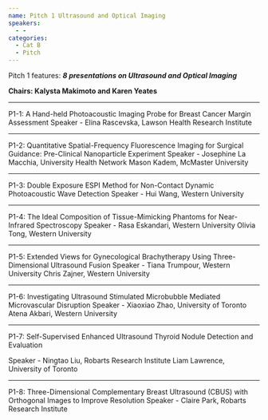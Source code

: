 ```yaml
---
name: Pitch 1 Ultrasound and Optical Imaging
speakers:
  - -
categories:
  - Cat B
  - Pitch
---
```


Pitch 1 features: _**8 presentations on Ultrasound and Optical Imaging**_

**Chairs: Kalysta Makimoto and Karen Yeates**
_____________________________________________________

P1-1: A Hand-held Photoacoustic Imaging Probe for Breast Cancer Margin Assessment
Speaker - Elina Rascevska, Lawson Health Research Institute
_____________________________________________________
P1-2: Quantitative Spatial-Frequency Fluorescence Imaging for Surgical Guidance: Pre-Clinical Nanoparticle Experiment
Speaker - Josephine La Macchia, University Health Network Mason Kadem, McMaster University
_____________________________________________________
P1-3: Double Exposure ESPI Method for Non-Contact Dynamic Photoacoustic Wave Detection
Speaker - Hui Wang, Western University
_____________________________________________________
P1-4: The Ideal Composition of Tissue-Mimicking Phantoms for Near-Infrared Spectroscopy
Speaker - Rasa Eskandari, Western University Olivia Tong, Western University
_____________________________________________________
P1-5: Extended Views for Gynecological Brachytherapy Using Three-Dimensional Ultrasound Fusion
Speaker - Tiana Trumpour, Western University Chris Zajner, Western University
_____________________________________________________
P1-6: Investigating Ultrasound Stimulated Microbubble Mediated Microvascular Disruption
Speaker - Xiaoxiao Zhao, University of Toronto Atena Akbari, Western University
_____________________________________________________
P1-7: Self-Supervised Enhanced Ultrasound Thyroid Nodule Detection and Evaluation

Speaker - Ningtao Liu, Robarts Research Institute Liam Lawrence, University of Toronto
_____________________________________________________
P1-8: Three-Dimensional Complementary Breast Ultrasound (CBUS) with Orthogonal Images to Improve Resolution
Speaker - Claire Park, Robarts Research Institute
